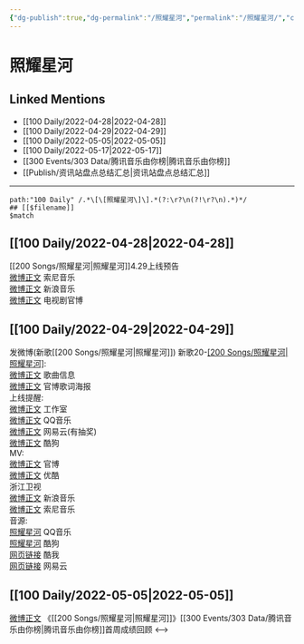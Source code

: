 ```yaml
---
{"dg-publish":true,"dg-permalink":"/照耀星河","permalink":"/照耀星河/","created":"2022-12-04T16:11:59.000+08:00","updated":"2023-04-10T15:50:07.000+08:00"}
---
```


# 照耀星河

## Linked Mentions
- [[100 Daily/2022-04-28\|2022-04-28]]
- [[100 Daily/2022-04-29\|2022-04-29]]
- [[100 Daily/2022-05-05\|2022-05-05]]
- [[100 Daily/2022-05-17\|2022-05-17]]
- [[300 Events/303 Data/腾讯音乐由你榜\|腾讯音乐由你榜]]
- [[Publish/资讯站盘点总结汇总\|资讯站盘点总结汇总]]


---

```expander
path:"100 Daily" /.*\[\[照耀星河\]\].*(?:\r?\n(?!\r?\n).*)*/
## [[$filename]]
$match
```
## [[100 Daily/2022-04-28\|2022-04-28]]
[[200 Songs/照耀星河\|照耀星河]]4.29上线预告  
[微博正文](https://m.weibo.cn/1647250812/4763198178198124) 索尼音乐  
[微博正文](https://m.weibo.cn/1266269835/4763290163218789) 新浪音乐  
[微博正文](https://m.weibo.cn/6861429311/4763298446182054) 电视剧官博
## [[100 Daily/2022-04-29\|2022-04-29]]
[](https://m.weibo.cn/1736988591/4763538059169912) 发微博(新歌[[200 Songs/照耀星河\|照耀星河]])
新歌20-[[200 Songs/照耀星河\|照耀星河]](电视剧主题曲):  
[微博正文](https://m.weibo.cn/6466290670/4763382496363706) 歌曲信息  
[微博正文](https://m.weibo.cn/6861429311/4763534191493756) 官博歌词海报  
上线提醒:  
[微博正文](https://m.weibo.cn/7478855230/4763380197624783) 工作室  
[微博正文](https://m.weibo.cn/2169129705/4763379615662282) QQ音乐  
[微博正文](https://m.weibo.cn/1721030997/4763379380258614) 网易云(有抽奖)  
[微博正文](https://m.weibo.cn/1665103091/4763381585677963) 酷狗  
MV:  
[微博正文](https://m.weibo.cn/6861429311/4763530945891573) 官博  
[微博正文](https://m.weibo.cn/1642904381/4763530362619631) 优酷  
[](https://m.weibo.cn/1288369910/4763534745145024) 浙江卫视  
[微博正文](https://m.weibo.cn/1266269835/4763531930768123) 新浪音乐  
[微博正文](https://m.weibo.cn/1647250812/4763532875269404) 索尼音乐  
音源:  
[照耀星河](https://weibo.cn/sinaurl?u=https%3A%2F%2Fi.y.qq.com%2Fv8%2Fplaysong.html%3Fsongid%3D353730842%26source%3Dyqq%26ADTAG%3Dhz_wb_sf%26channelId%3D10081987) QQ音乐  
[照耀星河](https://weibo.cn/sinaurl?u=https%3A%2F%2Ft4.kugou.com%2Fsong.html%3Fid%3D2BlCg07zyV3) 酷狗  
[网页链接](https://weibo.cn/sinaurl?u=http%3A%2F%2Fm.kuwo.cn%2Fnewh5app%2Fplay_detail%2F218227232) 酷我  
[网页链接](https://weibo.cn/sinaurl?u=https%3A%2F%2Fmusic.163.com%2F%23%2Fsong%3Fid%3D1941639306) 网易云
## [[100 Daily/2022-05-05\|2022-05-05]]
[微博正文](https://m.weibo.cn/6733257358/4765848142614446) 《[[200 Songs/照耀星河\|照耀星河]]》[[300 Events/303 Data/腾讯音乐由你榜\|腾讯音乐由你榜]]首周成绩回顾
<-->